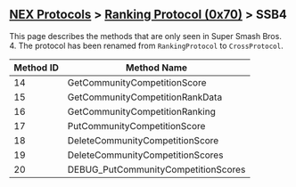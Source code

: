 ## [NEX Protocols](NEX-Protocols.md) > [Ranking Protocol (0x70)](Ranking-Protocol.md) > SSB4

This page describes the methods that are only seen in Super Smash Bros. 4. The protocol has been renamed from `RankingProtocol` to `CrossProtocol`.

| Method ID | Method Name |
| --- | --- |
| 14 | GetCommunityCompetitionScore |
| 15 | GetCommunityCompetitionRankData |
| 16 | GetCommunityCompetitionRanking |
| 17 | PutCommunityCompetitionScore |
| 18 | DeleteCommunityCompetitionScore |
| 19 | DeleteCommunityCompetitionScores |
| 20 | DEBUG_PutCommunityCompetitionScores |